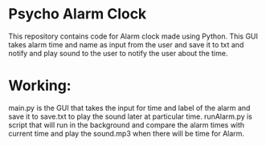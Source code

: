 # Psycho Alarm Clock
This repository contains code for Alarm clock made using Python. This GUI takes alarm time and name as input from the user and save it to txt and notify and play sound to the user to notify the user about the time.

# Working:
main.py is the GUI that takes the input for time and label of the alarm and save it to save.txt to play the sound later at particular time.
runAlarm.py is script that will run in the background and compare the alarm times with current time and play the sound.mp3 when there will be time for Alarm.

